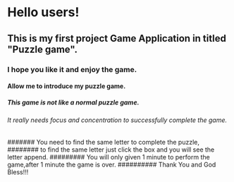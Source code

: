 # Hello users! 
## This is my first project Game Application in titled "Puzzle game". 
### I hope you like it and enjoy the game.
#### Allow me to introduce my puzzle game.
##### This game is not like a normal puzzle game. 
###### It really needs focus and concentration to successfully complete the game.
####### You need to find the same letter to complete the puzzle,
######## to find the same letter just click the box and you will see the letter append.
######### You will only given 1 minute to perform the game,after 1 minute the game is over.
########## Thank You and God Bless!!!
